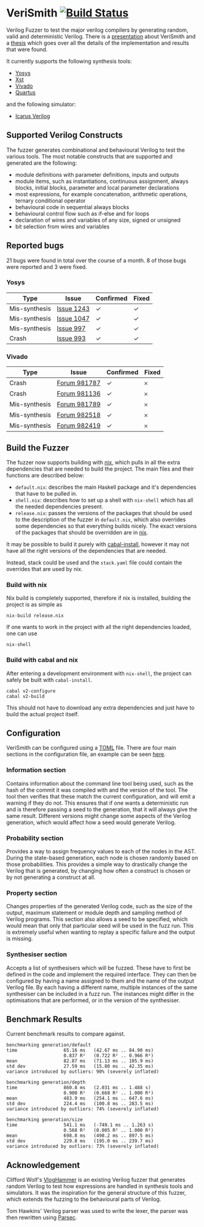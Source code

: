 # VeriSmith [![Build Status](https://travis-ci.com/ymherklotz/verismith.svg?token=qfBKKGwxeWkjDsy7e16x&branch=master)](https://travis-ci.com/ymherklotz/verismith)

Verilog Fuzzer to test the major verilog compilers by generating random, valid
and deterministic Verilog. There is a
[presentation](https://yannherklotz.com/docs/presentation.pdf) about VeriSmith
and a [thesis](https://yannherklotz.com/docs/thesis.pdf) which goes over all the
details of the implementation and results that were found.

It currently supports the following synthesis tools:

- [Yosys](http://www.clifford.at/yosys/)
- [Xst](https://www.xilinx.com/support/documentation/sw_manuals/xilinx11/ise_c_using_xst_for_synthesis.htm)
- [Vivado](https://www.xilinx.com/products/design-tools/ise-design-suite.html)
- [Quartus](https://www.intel.com/content/www/us/en/programmable/downloads/download-center.html)

and the following simulator:

- [Icarus Verilog](http://iverilog.icarus.com)

## Supported Verilog Constructs

The fuzzer generates combinational and behavioural Verilog to test the various
tools. The most notable constructs that are supported and generated are the
following:

- module definitions with parameter definitions, inputs and outputs
- module items, such as instantiations, continuous assignment, always blocks,
  initial blocks, parameter and local parameter declarations
- most expressions, for example concatenation, arithmetic operations, ternary
    conditional operator
- behavioural code in sequential always blocks
- behavioural control flow such as if-else and for loops
- declaration of wires and variables of any size, signed or unsigned
- bit selection from wires and variables

## Reported bugs

21 bugs were found in total over the course of a month. 8 of those bugs were
reported and 3 were fixed.

### Yosys

| Type          | Issue                                                      | Confirmed | Fixed |
|---------------|------------------------------------------------------------|-----------|-------|
| Mis-synthesis | [Issue 1243](https://github.com/YosysHQ/yosys/issues/1243) | ✓         | ✓     |
| Mis-synthesis | [Issue 1047](https://github.com/YosysHQ/yosys/issues/1047) | ✓         | ✓     |
| Mis-synthesis | [Issue 997](https://github.com/YosysHQ/yosys/issues/997)   | ✓         | ✓     |
| Crash         | [Issue 993](https://github.com/YosysHQ/yosys/issues/993)   | ✓         | ✓     |

### Vivado

| Type          | Issue                                                                                                                               | Confirmed | Fixed |
|---------------|-------------------------------------------------------------------------------------------------------------------------------------|-----------|-------|
| Crash         | [Forum 981787](https://forums.xilinx.com/t5/Synthesis/Vivado-2019-1-Verilog-If-statement-nesting-crash/td-p/981787)                 | ✓         | 𐄂     |
| Crash         | [Forum 981136](https://forums.xilinx.com/t5/Synthesis/Vivado-2018-3-synthesis-crash/td-p/981136)                                    | ✓         | 𐄂     |
| Mis-synthesis | [Forum 981789](https://forums.xilinx.com/t5/Synthesis/Vivado-2019-1-Unsigned-bit-extension-in-if-statement/td-p/981789)             | ✓         | 𐄂     |
| Mis-synthesis | [Forum 982518](https://forums.xilinx.com/t5/Synthesis/Vivado-2019-1-Signed-with-shift-in-condition-synthesis-mistmatch/td-p/982518) | ✓         | 𐄂     |
| Mis-synthesis | [Forum 982419](https://forums.xilinx.com/t5/Synthesis/Vivado-2019-1-Bit-selection-synthesis-mismatch/td-p/982419)                   | ✓         | 𐄂     |

## Build the Fuzzer

The fuzzer now supports building with [nix](https://nixos.org/nix/manual/),
which pulls in all the extra dependencies that are needed to build the
project. The main files and their functions are described below:

- `default.nix`: describes the main Haskell package and it's dependencies that
  have to be pulled in.
- `shell.nix`: describes how to set up a shell with `nix-shell` which has all
  the needed dependencies present.
- `release.nix`: passes the versions of the packages that should be used to the
  description of the fuzzer in `default.nix`, which also overrides some
  dependencies so that everything builds nicely. The exact versions of the
  packages that should be overridden are in [nix](/nix).

It may be possible to build it purely with
[cabal-install](https://hackage.haskell.org/package/cabal-install), however
it may not have all the right versions of the dependencies that are needed.

Instead, stack could be used and the `stack.yaml` file could contain the
overrides that are used by nix.

### Build with nix

Nix build is completely supported, therefore if nix is installed, building the
project is as simple as

``` shell
nix-build release.nix
```

If one wants to work in the project with all the right dependencies loaded, one
can use

``` shell
nix-shell
```

### Build with cabal and nix

After entering a development environment with `nix-shell`, the project can
safely be built with `cabal-install`.

``` shell
cabal v2-configure
cabal v2-build
```

This should not have to download any extra dependencies and just have to build
the actual project itself.

## Configuration

VeriSmith can be configured using a [TOML](https://github.com/toml-lang/toml)
file. There are four main sections in the configuration file, an example can be
seen [here](/examples/config.toml).

### Information section 

Contains information about the command line tool being used, such as the hash of
the commit it was compiled with and the version of the tool. The tool then
verifies that these match the current configuration, and will emit a warning if
they do not. This ensures that if one wants a deterministic run and is therefore
passing a seed to the generation, that it will always give the same
result. Different versions might change some aspects of the Verilog generation,
which would affect how a seed would generate Verilog.

### Probability section 

Provides a way to assign frequency values to each of the nodes in the
AST. During the state-based generation, each node is chosen randomly based on
those probabilities. This provides a simple way to drastically change the
Verilog that is generated, by changing how often a construct is chosen or by not
generating a construct at all.

### Property section 

Changes properties of the generated Verilog code, such as the size of the
output, maximum statement or module depth and sampling method of Verilog
programs. This section also allows a seed to be specified, which would mean that
only that particular seed will be used in the fuzz run. This is extremely useful
when wanting to replay a specific failure and the output is missing.

### Synthesiser section 

Accepts a list of synthesisers which will be fuzzed. These have to first be
defined in the code and implement the required interface. They can then be
configured by having a name assigned to them and the name of the output Verilog
file. By each having a different name, multiple instances of the same
synthesiser can be included in a fuzz run. The instances might differ in the
optimisations that are performed, or in the version of the synthesiser.

## Benchmark Results

Current benchmark results to compare against.

``` text
benchmarking generation/default
time                 65.16 ms   (42.67 ms .. 84.90 ms)
                     0.837 R²   (0.722 R² .. 0.966 R²)
mean                 82.87 ms   (71.13 ms .. 105.9 ms)
std dev              27.59 ms   (15.80 ms .. 42.35 ms)
variance introduced by outliers: 90% (severely inflated)

benchmarking generation/depth
time                 860.8 ms   (2.031 ms .. 1.488 s)
                     0.900 R²   (0.668 R² .. 1.000 R²)
mean                 483.9 ms   (254.1 ms .. 647.6 ms)
std dev              224.4 ms   (100.8 ms .. 283.5 ms)
variance introduced by outliers: 74% (severely inflated)

benchmarking generation/size
time                 541.1 ms   (-749.1 ms .. 1.263 s)
                     0.568 R²   (0.005 R² .. 1.000 R²)
mean                 698.8 ms   (498.2 ms .. 897.5 ms)
std dev              229.8 ms   (195.0 ms .. 239.7 ms)
variance introduced by outliers: 73% (severely inflated)

```

## Acknowledgement

Clifford Wolf's [VlogHammer](http://www.clifford.at/yosys/vloghammer.html) is an
existing Verilog fuzzer that generates random Verilog to test how expressions
are handled in synthesis tools and simulators. It was the inspiration for the
general structure of this fuzzer, which extends the fuzzing to the behavioural
parts of Verilog.

Tom Hawkins' Verilog parser was used to write the lexer, the parser was then
rewritten using [Parsec](https://hackage.haskell.org/package/parsec).
